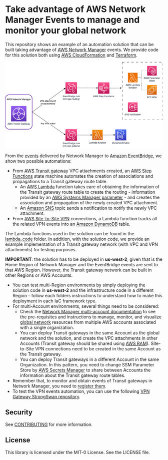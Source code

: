 # Take advantage of AWS Network Manager Events to manage and monitor your global network

This repository shows an example of an automation solution that can be built taking advantage of [AWS Network Manager](https://docs.aws.amazon.com/network-manager/latest/tgwnm/what-are-global-networks.html) events. We provide code for this solution both using [AWS CloudFormation](./cloudformation/) and [Terraform](./terraform/).

![Architecture](./images/nm-architecture.png)

From the [events](https://docs.aws.amazon.com/network-manager/latest/tgwnm/monitoring-events.html) delivered by Network Manager to [Amazon EventBridge](https://docs.aws.amazon.com/eventbridge/latest/userguide/eb-what-is.html), we show two possible automations:

* From [AWS Transit gateway](https://docs.aws.amazon.com/vpc/latest/tgw/what-is-transit-gateway.html) VPC attachments created, an [AWS Step Functions](https://docs.aws.amazon.com/step-functions/latest/dg/welcome.html) state machine automates the creation of associations and propagations to a Transit gateway route table.
    * An [AWS Lambda](https://docs.aws.amazon.com/lambda/latest/dg/welcome.html) function takes care of obtaining the information of the Transit gateway route table to create the routing - information provided by an [AWS Systems Manager parameter](https://docs.aws.amazon.com/systems-manager/latest/userguide/systems-manager-parameter-store.html) - and creates the association and propagation of the newly created VPC attachment.
    * An [Amazon SNS](https://docs.aws.amazon.com/sns/latest/dg/welcome.html) topic sends a notification to notify the newly VPC attachment.
* From [AWS Site-to-Site VPN](https://docs.aws.amazon.com/vpn/latest/s2svpn/VPC_VPN.html) connections, a Lambda function tracks all the related VPN events into an [Amazon DynamoDB](https://docs.aws.amazon.com/amazondynamodb/latest/developerguide/Introduction.html) table.

The Lambda functions used in the solution can be found in the [lambda_code](./lambda_code/) folder. In addition, with the solution code, we provide an example implementation of a Transit gateway network (with VPC and VPN attachments) for testing purposes.

**IMPORTANT**: the solution has to be deployed in **us-west-2**, given that is the Home Region of Network Manager and the EventBridge events are sent to that AWS Region. However, the Transit gateway network can be built in other Regions or AWS Accounts.

* You can test multi-Region environments by simply deploying the solution code in **us-west-2** and the infrastructure code in a different Region - follow each folders instructions to understand how to make this deployment in each IaC framework type.
* For multi-Account environments, several things need to be considered:
    * Check the [Network Manager multi-account documentation](https://docs.aws.amazon.com/network-manager/latest/tgwnm/nm-multi-account.html) to see the pre-requisites and instructions to manage, monitor, and visualize [global network](https://docs.aws.amazon.com/network-manager/latest/tgwnm/global-networks.html) resources from multiple AWS accounts associated with a single organization.
    * You can deploy Transit gateways in the same Account as the global network and the solution, and create the VPC attachments in other Accounts (Transit gateway should be shared using [AWS RAM](https://docs.aws.amazon.com/ram/latest/userguide/what-is.html)). Site-to-Site VPN connections need to be created in the same Account as the Transit gateway.
    * You can deploy Transit gateways in a different Account in the same Organization. In this pattern, you need to change SSM Parameter Store by [AWS Secrets Manager](https://docs.aws.amazon.com/secretsmanager/latest/userguide/intro.html) to share between Accounts the information about the Transit gateway route tables.
* Remember that, to monitor and obtain events of Transit gateways in Network Manager, you need to [register them](https://docs.aws.amazon.com/network-manager/latest/tgwnm/tgw-registrations.html).
* To test the VPN events automation, you can use the following [VPN Gateway StrongSwan repository](https://github.com/aws-samples/vpn-gateway-strongswan).

## Security

See [CONTRIBUTING](./CONTRIBUTING.md#security-issue-notifications) for more information.

## License

This library is licensed under the MIT-0 License. See the LICENSE file.

